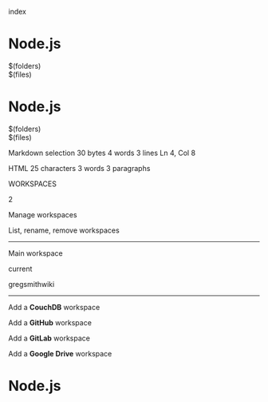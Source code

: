   
index

# Node.js  
  

$(folders)  
$(files)  

# Node.js

$(folders)  
$(files)

Markdown  selection  30  bytes 4  words 3  lines Ln 4, Col 8

HTML 25  characters 3  words 3  paragraphs

WORKSPACES

2

Manage workspaces

List, rename, remove workspaces

----------

[](https://stackedit.io/app)

Main workspace

[](https://stackedit.io/app#providerId=githubWorkspace&owner=devcybiko&repo=gregsmithwiki&branch=master&path=content%2F)

current

gregsmithwiki

----------

Add a  **CouchDB**  workspace

Add a  **GitHub**  workspace

Add a  **GitLab**  workspace

Add a  **Google Drive**  workspace

# Node.js
<!--stackedit_data:
eyJoaXN0b3J5IjpbMTQ3NzIyMTg5MV19
-->
